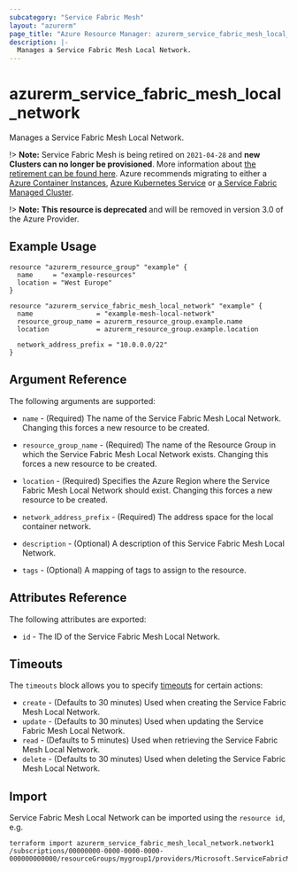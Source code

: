 ```yaml
---
subcategory: "Service Fabric Mesh"
layout: "azurerm"
page_title: "Azure Resource Manager: azurerm_service_fabric_mesh_local_network"
description: |-
  Manages a Service Fabric Mesh Local Network.
---
```


# azurerm_service_fabric_mesh_local_network

Manages a Service Fabric Mesh Local Network.

!> **Note:** Service Fabric Mesh is being retired on `2021-04-28` and **new Clusters can no longer be provisioned**. More information about [the retirement can be found here](https://azure.microsoft.com/en-us/updates/azure-service-fabric-mesh-preview-retirement/). Azure recommends migrating to either a [Azure Container Instances](https://registry.terraform.io/providers/hashicorp/azurerm/latest/docs/resources/container_group), [Azure Kubernetes Service](https://registry.terraform.io/providers/hashicorp/azurerm/latest/docs/resources/kubernetes_cluster) or [a Service Fabric Managed Cluster](https://registry.terraform.io/providers/hashicorp/azurerm/latest/docs/resources/service_fabric_cluster).

!> **Note:** **This resource is deprecated** and will be removed in version 3.0 of the Azure Provider.

## Example Usage


```hcl
resource "azurerm_resource_group" "example" {
  name     = "example-resources"
  location = "West Europe"
}

resource "azurerm_service_fabric_mesh_local_network" "example" {
  name                = "example-mesh-local-network"
  resource_group_name = azurerm_resource_group.example.name
  location            = azurerm_resource_group.example.location

  network_address_prefix = "10.0.0.0/22"
}
```

## Argument Reference

The following arguments are supported:

* `name` - (Required) The name of the Service Fabric Mesh Local Network. Changing this forces a new resource to be created.

* `resource_group_name` - (Required) The name of the Resource Group in which the Service Fabric Mesh Local Network exists. Changing this forces a new resource to be created.

* `location` - (Required) Specifies the Azure Region where the Service Fabric Mesh Local Network should exist. Changing this forces a new resource to be created.

* `network_address_prefix` - (Required) The address space for the local container network.

* `description` - (Optional) A description of this Service Fabric Mesh Local Network.

* `tags` - (Optional) A mapping of tags to assign to the resource.

## Attributes Reference

The following attributes are exported:

* `id` - The ID of the Service Fabric Mesh Local Network.

## Timeouts

The `timeouts` block allows you to specify [timeouts](https://www.terraform.io/docs/configuration/resources.html#timeouts) for certain actions:

* `create` - (Defaults to 30 minutes) Used when creating the Service Fabric Mesh Local Network.
* `update` - (Defaults to 30 minutes) Used when updating the Service Fabric Mesh Local Network.
* `read` - (Defaults to 5 minutes) Used when retrieving the Service Fabric Mesh Local Network.
* `delete` - (Defaults to 30 minutes) Used when deleting the Service Fabric Mesh Local Network.

## Import

Service Fabric Mesh Local Network can be imported using the `resource id`, e.g.

```shell
terraform import azurerm_service_fabric_mesh_local_network.network1 /subscriptions/00000000-0000-0000-0000-000000000000/resourceGroups/mygroup1/providers/Microsoft.ServiceFabricMesh/networks/network1
```
